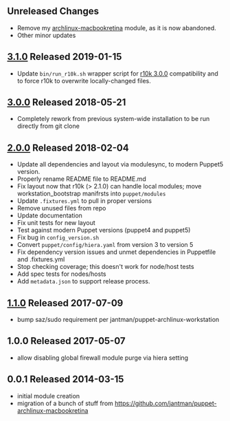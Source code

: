 ## Unreleased Changes

- Remove my [archlinux-macbookretina](https://github.com/jantman/puppet-archlinux-macbookretina) module, as it is now abandoned.
- Other minor updates

## [3.1.0] Released 2019-01-15

- Update ``bin/run_r10k.sh`` wrapper script for [r10k 3.0.0](https://github.com/puppetlabs/r10k/blob/master/CHANGELOG.mkd#300) compatibility and to force r10k to overwrite locally-changed files.

## [3.0.0] Released 2018-05-21

- Completely rework from previous system-wide installation to be run directly from git clone

## [2.0.0] Released 2018-02-04

- Update all dependencies and layout via modulesync, to modern Puppet5 version.
- Properly rename README file to README.md
- Fix layout now that r10k (> 2.1.0) can handle local modules; move workstation_bootstrap manifrsts into ``puppet/modules``
- Update ``.fixtures.yml`` to pull in proper versions
- Remove unused files from repo
- Update documentation
- Fix unit tests for new layout
- Test against modern Puppet versions (puppet4 and puppet5)
- Fix bug in ``config_version.sh``
- Convert ``puppet/config/hiera.yaml`` from version 3 to version 5
- Fix dependency version issues and unmet dependencies in Puppetfile and .fixtures.yml
- Stop checking coverage; this doesn't work for node/host tests
- Add spec tests for nodes/hosts
- Add ``metadata.json`` to support release process.

## [1.1.0] Released 2017-07-09

- bump saz/sudo requirement per jantman/puppet-archlinux-workstation

## 1.0.0 Released 2017-05-07

- allow disabling global firewall module purge via hiera setting

## 0.0.1 Released 2014-03-15

- initial module creation
- migration of a bunch of stuff from https://github.com/jantman/puppet-archlinux-macbookretina

[3.1.0]: https://github.com/jantman/workstation-bootstrap/compare/3.0.0...3.1.0
[3.0.0]: https://github.com/jantman/workstation-bootstrap/compare/2.0.0...3.0.0
[2.0.0]: https://github.com/jantman/workstation-bootstrap/compare/1.1.0...2.0.0
[1.1.0]: https://github.com/jantman/workstation-bootstrap/compare/1.0.0...1.1.0
